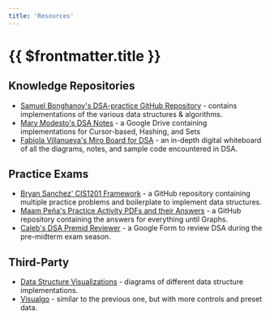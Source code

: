 ```yaml
---
title: 'Resources'
---
```


# {{ $frontmatter.title }}

## Knowledge Repositories

- [Samuel Bonghanoy's DSA-practice GitHub Repository](https://github.com/Samuel-Bonghanoy/DSA-practice/tree/master/DSA) - contains implementations of the various data structures & algorithms.
- [Mary Modesto's DSA Notes](https://drive.google.com/drive/folders/1oftaWQGD4w5fsqUk4RhQDhCLXWLglZc7?usp=sharing) - a Google Drive containing implementations for Cursor-based, Hashing, and Sets
- [Fabiola Villanueva's Miro Board for DSA](https://miro.com/app/board/uXjVKGSc5oY=/?share_link_id=442891376991) - an in-depth digital whiteboard of all the diagrams, notes, and sample code encountered in DSA.

## Practice Exams

- [Bryan Sanchez' CIS1201 Framework](https://github.com/0-BSCode/cis-2101-framework) - a GitHub repository containing multiple practice problems and boilerplate to implement data structures.
- [Maam Peña's Practice Activity PDFs and their Answers](https://github.com/Luzefiru/academic-code/tree/main/CIS2101) - a GitHub repository containing the answers for everything until Graphs.
- [Caleb's DSA Premid Reviewer](https://docs.google.com/forms/d/e/1FAIpQLSf7JQI51Q9roGR0hG73-6tmrMeEGGQWXNP5GRT0SOpWhwaCfA/viewform) - a Google Form to review DSA during the pre-midterm exam season.

## Third-Party

- [Data Structure Visualizations](https://www.cs.usfca.edu/~galles/visualization/Algorithms.html) - diagrams of different data structure implementations.
- [Visualgo](https://visualgo.net/en) - similar to the previous one, but with more controls and preset data.
